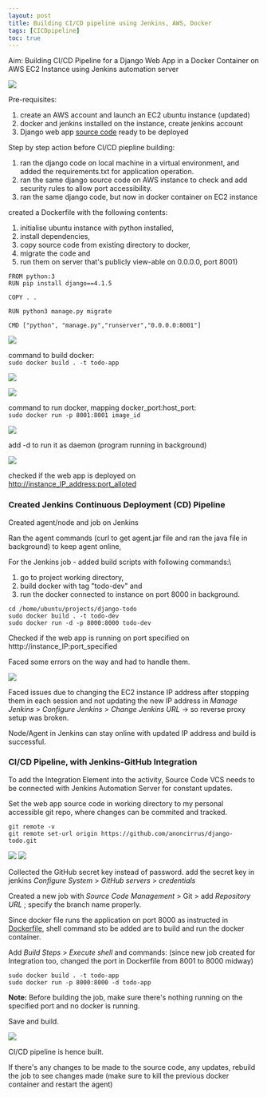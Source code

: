 ```yaml
---
layout: post
title: Building CI/CD pipeline using Jenkins, AWS, Docker
tags: [CICDpipeline]
toc: true
---
```

Aim: Building CI/CD Pipeline for a Django Web App in a Docker Container on AWS EC2 Instance using Jenkins automation server

![](/assets/images/devops_cicd/devops_project.png)

Pre-requisites: 
1. create an AWS account and launch an EC2 ubuntu instance (updated)
2. docker and jenkins installed on the instance, create jenkins account
3. Django web app [source code](https://github.com/shreys7/django-todo) ready to be deployed 

Step by step action before CI/CD piepline building:

1. ran the django code on local machine in a virtual environment, and added the requirements.txt for application operation.
2. ran the same django source code on AWS instance to check and add security rules to allow port accessibility.
3. ran the same django code, but now in docker container on EC2 instance

created a Dockerfile with the following contents:

1. initialise ubuntu instance with python installed, 
2. install dependencies, 
3. copy source code from existing directory to docker, 
4. migrate the code and 
5. run them on server that's publicly view-able on 0.0.0.0, port 8001)

```
FROM python:3 
RUN pip install django==4.1.5

COPY . .

RUN python3 manage.py migrate

CMD ["python", "manage.py","runserver","0.0.0.0:8001"]
```

![](/assets/images/devops_cicd/devops_docker.png)

command to build docker:\
`sudo docker build . -t todo-app`

![](/assets/images/devops_cicd/devops_proj3.png)

![](/assets/images/devops_cicd/devops_proj4.png)

command to run docker, mapping docker_port:host_port:\
`sudo docker run -p 8001:8001 image_id` 

![](/assets/images/devops_cicd/devops_proj6.png)

add -d to run it as daemon (program running in background)

![](/assets/images/devops_cicd/devops_docker_proj5.png)

checked if the web app is deployed on <u>http://instance_IP_address:port_alloted</u>

### Created Jenkins Continuous Deployment (CD) Pipeline 
Created agent/node and job on Jenkins

Ran the agent commands (curl to get agent.jar file and ran the java file in background) to keep agent online,

For the Jenkins job - added build scripts with following commands:\
1. go to project working directory, 
2. build docker with tag "todo-dev" and 
3. run the docker connected to instance on port 8000 in background.

```
cd /home/ubuntu/projects/django-todo
sudo docker build . -t todo-dev
sudo docker run -d -p 8000:8000 todo-dev
```

Checked if the web app is running on port specified on htttp://instance_IP:port_specified

Faced some errors on the way and had to handle them.

![](/assets/images/devops_cicd/error.png)

Faced issues due to changing the EC2 instance IP address after stopping them in each session and not updating the new IP address in *Manage Jenkins* > *Configure Jenkins* >  *Change Jenkins URL* -> so reverse proxy setup was broken. 

Node/Agent in Jenkins can stay online with updated IP address and build is successful. 

### CI/CD Pipeline, with Jenkins-GitHub Integration
To add the Integration Element into the activity, Source Code VCS needs to be connected with Jenkins Automation Server for constant updates.

Set the web app source code in working directory to my personal accessible git repo, where changes can be commited and tracked.

```
git remote -v 
git remote set-url origin https://github.com/anoncirrus/django-todo.git
```

![](/assets/images/devops_cicd/m3.png)
![](/assets/images/devops_cicd/m2.png)

Collected the GitHub secret key instead of password. add the secret key in jenkins *Configure System* > *GitHub servers* > *credentials* 

Created a new job with *Source Code Management* > Git > add *Repository URL* ; specify the branch name properly.

Since docker file runs the application on port 8000 as instructed in <u>Dockerfile</u>, shell command sto be added are to build and run the docker container.

Add *Build Steps* > *Execute shell* and commands: (since new job created for Integration too, changed the port in Dockerfile from 8001 to 8000 midway)

```
sudo docker build . -t todo-app
sudo docker run -p 8000:8000 -d todo-app
```

**Note:** Before building the job, make sure there's nothing running on the specified port and no docker is running.

Save and build. 

![](/assets/images/devops_cicd/proj_success.png)

CI/CD pipeline is hence built. 

If there's any changes to be made to the source code, any updates, rebuild the job to see changes made (make sure to kill the previous docker container and restart the agent)